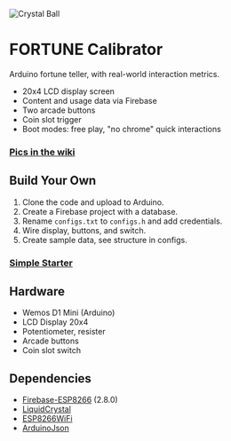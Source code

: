 ![Crystal Ball](https://emojipedia-us.s3.dualstack.us-west-1.amazonaws.com/thumbs/240/joypixels/239/crystal-ball_1f52e.png)
# FORTUNE Calibrator

Arduino fortune teller, with real-world interaction metrics.

- 20x4 LCD display screen
- Content and usage data via Firebase
- Two arcade buttons
- Coin slot trigger
- Boot modes: free play, "no chrome" quick interactions

### [Pics in the wiki](https://github.com/doublejosh/FortuneTeller/wiki)

## Build Your Own
1. Clone the code and upload to Arduino.
1. Create a Firebase project with a database.
1. Rename `configs.txt` to `configs.h` and add credentials.
1. Wire display, buttons, and switch.
1. Create sample data, see structure in configs.

### [Simple Starter](https://github.com/doublejosh/FortuneExample)

## Hardware
- Wemos D1 Mini (Arduino)
- LCD Display 20x4
- Potentiometer, resister
- Arcade buttons
- Coin slot switch

## Dependencies
- [Firebase-ESP8266](https://github.com/mobizt/Firebase-ESP8266) (2.8.0)
- [LiquidCrystal](https://www.arduino.cc/en/Reference/LiquidCrystal)
- [ESP8266WiFi](https://github.com/esp8266/Arduino/tree/master/libraries/ESP8266WiFi)
- [ArduinoJson](https://github.com/bblanchon/ArduinoJson)
